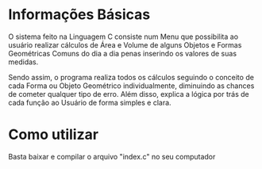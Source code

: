 # Informações Básicas
O sistema feito na Linguagem C consiste num Menu que possibilita ao usuário realizar cálculos de Área e Volume de alguns 
Objetos e Formas Geométricas Comuns do dia a dia penas inserindo os valores de suas medidas.

Sendo assim, o programa realiza todos os cálculos seguindo o conceito de cada Forma ou Objeto Geométrico individualmente,
diminuindo as chances de cometer qualquer tipo de erro. Além disso, explica a lógica por trás de cada função ao Usuário de
forma simples e clara.

# Como utilizar
Basta baixar e compilar o arquivo "index.c" no seu computador
